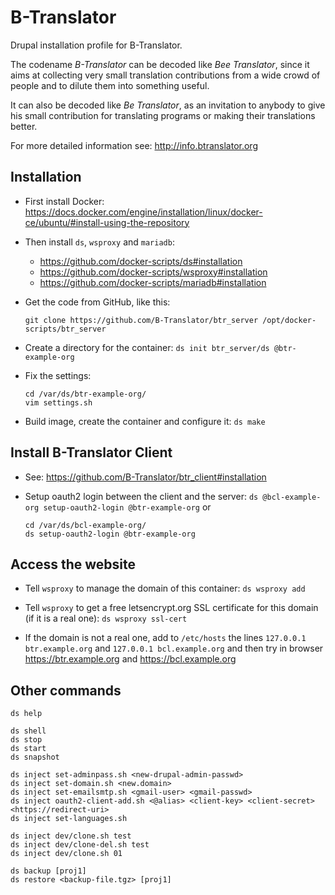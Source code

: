 
# B-Translator

Drupal installation profile for B-Translator.

The codename *B-Translator* can be decoded like *Bee Translator*,
since it aims at collecting very small translation contributions from
a wide crowd of people and to dilute them into something useful.

It can also be decoded like *Be Translator*, as an invitation to
anybody to give his small contribution for translating programs or
making their translations better.

For more detailed information see: http://info.btranslator.org


## Installation

  - First install Docker:
    https://docs.docker.com/engine/installation/linux/docker-ce/ubuntu/#install-using-the-repository

  - Then install `ds`, `wsproxy` and `mariadb`:
     + https://github.com/docker-scripts/ds#installation
     + https://github.com/docker-scripts/wsproxy#installation
     + https://github.com/docker-scripts/mariadb#installation


  - Get the code from GitHub, like this:
    ```
    git clone https://github.com/B-Translator/btr_server /opt/docker-scripts/btr_server
    ```

  - Create a directory for the container: `ds init btr_server/ds @btr-example-org`

  - Fix the settings:
    ```
    cd /var/ds/btr-example-org/
    vim settings.sh
    ```

  - Build image, create the container and configure it: `ds make`


## Install B-Translator Client

  - See: https://github.com/B-Translator/btr_client#installation

  - Setup oauth2 login between the client and the server: `ds @bcl-example-org setup-oauth2-login @btr-example-org`
    or
    ```
    cd /var/ds/bcl-example-org/
    ds setup-oauth2-login @btr-example-org
    ```


## Access the website

  - Tell `wsproxy` to manage the domain of this container: `ds wsproxy add`

  - Tell `wsproxy` to get a free letsencrypt.org SSL certificate for
    this domain (if it is a real one): `ds wsproxy ssl-cert`

  - If the domain is not a real one, add to `/etc/hosts` the lines
    `127.0.0.1 btr.example.org` and `127.0.0.1 bcl.example.org` and
    then try in browser https://btr.example.org and
    https://bcl.example.org


## Other commands

    ds help

    ds shell
    ds stop
    ds start
    ds snapshot

    ds inject set-adminpass.sh <new-drupal-admin-passwd>
    ds inject set-domain.sh <new.domain>
    ds inject set-emailsmtp.sh <gmail-user> <gmail-passwd>
    ds inject oauth2-client-add.sh <@alias> <client-key> <client-secret> <https://redirect-uri>
    ds inject set-languages.sh

    ds inject dev/clone.sh test
    ds inject dev/clone-del.sh test
    ds inject dev/clone.sh 01

    ds backup [proj1]
    ds restore <backup-file.tgz> [proj1]
